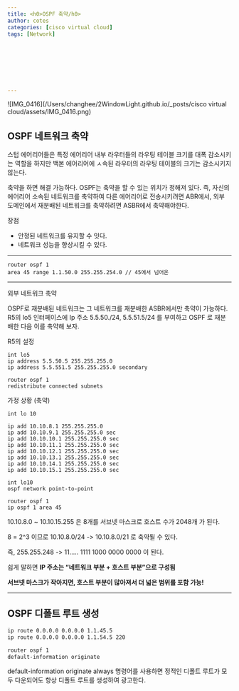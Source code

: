 ```yaml
---
title: <h0>OSPF 축약/h0>
author: cotes   
categories: [cisco virtual cloud]
tags: [Network]








---
```


![IMG_0416](/Users/changhee/2WindowLight.github.io/_posts/cisco virtual cloud/assets/IMG_0416.png)

## OSPF 네트워크 축약

스텁 에어리어들은 특정 에어리어 내부 라우터들의 라우팅 테이블 크기를 대폭 감소시키는 역할을 하지만 백본 에어리어에 ㅅ속된 라우터의 라우팅 테이블의 크기는 감소시키지 않는다.



축약을 하면 해결 가능하다. OSPF는 축약을 할 수 있는 위치가 정해져 있다. 즉, 자신의 에어리어 소속된 네트워크를 축약하여 다른 에어리어로 전송시키려면 ABR에서, 외부 도메인에서 재분배된 네트워크를 축약하려면 ASBR에서 축약해야한다.

장점

* 안정된 네트워크를 유지할 수 잇다.
* 네트워크 성능을 향상시킬 수 있다.



------

```
router ospf 1
area 45 range 1.1.50.0 255.255.254.0 // 45에서 넘어온 
```





------

외부 네트워크 축약

OSPF로 재분배된 네트워크는 그 네트워크를 재분배한 ASBR에서만 축약이 가능하다. R5의 lo5 인터페이스에 Ip 주소 5.5.50./24, 5.5.51.5/24 를 부여하고 OSPF 로 재분배한 다음 이를 축약해 보자.

R5의 설정

```
int lo5
ip address 5.5.50.5 255.255.255.0
ip address 5.5.551.5 255.255.255.0 secondary

router ospf 1
redistribute connected subnets

```



가정 상황 (축약)

```
int lo 10

ip add 10.10.8.1 255.255.255.0 
ip add 10.10.9.1 255.255.255.0 sec
ip add 10.10.10.1 255.255.255.0 sec
ip add 10.10.11.1 255.255.255.0 sec
ip add 10.10.12.1 255.255.255.0 sec
ip add 10.10.13.1 255.255.255.0 sec
ip add 10.10.14.1 255.255.255.0 sec
ip add 10.10.15.1 255.255.255.0 sec

int lo10
ospf network point-to-point

router ospf 1
ip ospf 1 area 45
```

10.10.8.0 ~ 10.10.15.255 은 8개를 서브넷 마스크로 호스트 수가 2048개 가 된다.

8 = 2^3 이므로 10.10.8.0/24 -> 10.10.8.0/21 로 축약될 수 있다.

즉, 255.255.248 -> 11..... 1111 1000 0000 0000 이 된다. 



쉽게 말하면  **IP 주소는 “네트워크 부분 + 호스트 부분”으로 구성됨**

**서브넷 마스크가 작아지면, 호스트 부분이 많아져서 더 넓은 범위를 포함 가능!**

------

## OSPF 디폴트 루트 생성

```bash
ip route 0.0.0.0 0.0.0.0 1.1.45.5
ip route 0.0.0.0 0.0.0.0 1.1.54.5 220

router ospf 1
default-information originate
```

default-information originate always 명령어를 사용하면 정적인 디폴트 루트가 모두 다운되어도 항상 디폴트 루트를 생성하여 광고한다.


